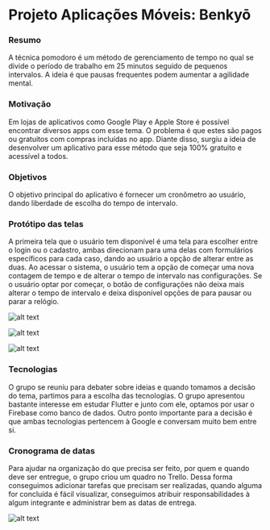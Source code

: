 
# Projeto Aplicações Móveis: Benkyō

###  Resumo
A técnica pomodoro é um método de gerenciamento de tempo no qual se divide o período de trabalho em 25 minutos seguido de pequenos intervalos. A ideia é que pausas frequentes podem aumentar a agilidade mental.

### Motivação
Em lojas de aplicativos como Google Play e Apple Store é possível encontrar diversos apps com esse tema. O problema é que estes são pagos ou gratuitos com compras incluídas no app. Diante disso, surgiu a ideia de desenvolver um aplicativo para esse método que seja 100% gratuito e acessível a todos.

### Objetivos
O objetivo principal do aplicativo é fornecer um cronômetro ao usuário, dando liberdade de escolha do tempo de intervalo.

### Protótipo das telas
A primeira tela que o usuário tem disponível é uma tela para escolher entre o login ou o cadastro, ambas direcionam para uma delas com formulários específicos para cada caso, dando ao usuário a opção de alterar entre as duas.
Ao acessar o sistema, o usuário tem a opção de começar uma nova contagem de tempo e de alterar o tempo de intervalo nas configurações. Se o usuário optar por começar, o botão de configurações não deixa mais alterar o tempo de intervalo e deixa disponível opções de para pausar ou parar a relógio.

![alt text](https://drive.google.com/uc?export=view&id=19aUQi9GJ33CADMBtwu-CODGO1y7Nj7J3)

![alt text](https://drive.google.com/uc?export=view&id=11klvoOhJgBOuzj_zdS_JVwkjXPEJ5bDd)

![alt text](https://drive.google.com/uc?export=view&id=1tquDB-b89T5dvpoBLUcGFHAPSbTygtH4)

### Tecnologias
O grupo se reuniu para debater sobre ideias e quando tomamos a decisão do tema, partimos para a escolha das tecnologias. O grupo apresentou bastante interesse em estudar Flutter e junto com ele, optamos por usar o Firebase como banco de dados. Outro ponto importante para a decisão é que ambas tecnologias pertencem à Google e conversam muito bem entre si.

### Cronograma de datas
Para ajudar na organização do que precisa ser feito, por quem e quando deve ser entregue, o grupo criou um quadro no Trello. Dessa forma conseguimos adicionar tarefas que precisam ser realizadas, quando alguma for concluída é fácil visualizar, conseguimos atribuir responsabilidades à algum integrante e administrar bem as datas de entrega.

![alt text](https://drive.google.com/uc?export=view&id=1fF1_GY4YJ5cVkO8DRrHTOMA3jeF_Zwiq)